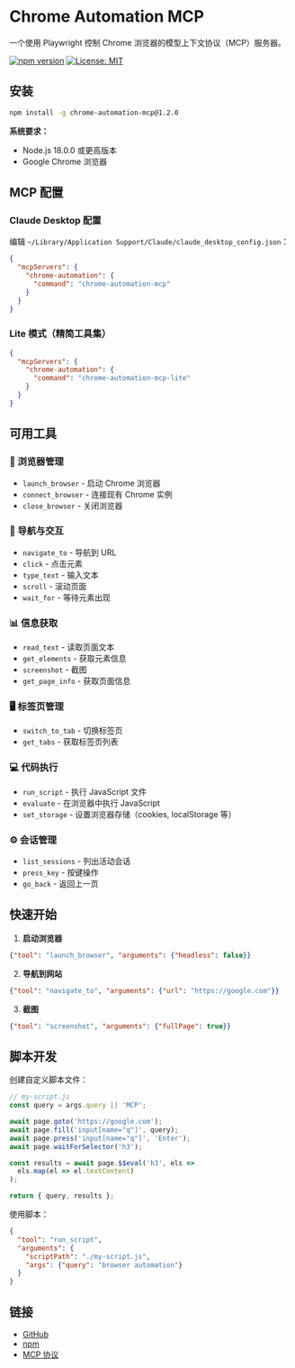 # Chrome Automation MCP

一个使用 Playwright 控制 Chrome 浏览器的模型上下文协议（MCP）服务器。

[![npm version](https://badge.fury.io/js/chrome-automation-mcp.svg)](https://badge.fury.io/js/chrome-automation-mcp)
[![License: MIT](https://img.shields.io/badge/License-MIT-yellow.svg)](https://opensource.org/licenses/MIT)

## 安装

```bash
npm install -g chrome-automation-mcp@1.2.0
```

**系统要求：**
- Node.js 18.0.0 或更高版本
- Google Chrome 浏览器

## MCP 配置

### Claude Desktop 配置

编辑 `~/Library/Application Support/Claude/claude_desktop_config.json`：

```json
{
  "mcpServers": {
    "chrome-automation": {
      "command": "chrome-automation-mcp"
    }
  }
}
```

### Lite 模式（精简工具集）

```json
{
  "mcpServers": {
    "chrome-automation": {
      "command": "chrome-automation-mcp-lite"
    }
  }
}
```

## 可用工具

### 🚀 浏览器管理
- `launch_browser` - 启动 Chrome 浏览器
- `connect_browser` - 连接现有 Chrome 实例  
- `close_browser` - 关闭浏览器

### 📍 导航与交互
- `navigate_to` - 导航到 URL
- `click` - 点击元素
- `type_text` - 输入文本
- `scroll` - 滚动页面
- `wait_for` - 等待元素出现

### 📊 信息获取
- `read_text` - 读取页面文本
- `get_elements` - 获取元素信息
- `screenshot` - 截图
- `get_page_info` - 获取页面信息

### 🖥️ 标签页管理
- `switch_to_tab` - 切换标签页
- `get_tabs` - 获取标签页列表

### 💻 代码执行
- `run_script` - 执行 JavaScript 文件
- `evaluate` - 在浏览器中执行 JavaScript
- `set_storage` - 设置浏览器存储（cookies, localStorage 等）

### ⚙️ 会话管理
- `list_sessions` - 列出活动会话
- `press_key` - 按键操作
- `go_back` - 返回上一页

## 快速开始

1. **启动浏览器**
```json
{"tool": "launch_browser", "arguments": {"headless": false}}
```

2. **导航到网站**
```json
{"tool": "navigate_to", "arguments": {"url": "https://google.com"}}
```

3. **截图**
```json
{"tool": "screenshot", "arguments": {"fullPage": true}}
```

## 脚本开发

创建自定义脚本文件：

```javascript
// my-script.js
const query = args.query || 'MCP';

await page.goto('https://google.com');
await page.fill('input[name="q"]', query);
await page.press('input[name="q"]', 'Enter');
await page.waitForSelector('h3');

const results = await page.$$eval('h3', els => 
  els.map(el => el.textContent)
);

return { query, results };
```

使用脚本：
```json
{
  "tool": "run_script", 
  "arguments": {
    "scriptPath": "./my-script.js",
    "args": {"query": "browser automation"}
  }
}
```

## 链接

- [GitHub](https://github.com/JackZhao98/chrome-automation-mcp)
- [npm](https://www.npmjs.com/package/chrome-automation-mcp)
- [MCP 协议](https://modelcontextprotocol.io/)